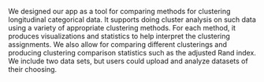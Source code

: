 We designed our app as a tool for comparing methods for clustering longitudinal categorical data. It supports doing cluster analysis on such data using a variety of appropriate clustering methods. For each method, it produces visualizations and statistics to help interpret the clustering assignments. We also allow for comparing different clusterings and producing clustering comparison statistics such as the adjusted Rand index. We include two data sets, but users could upload and analyze datasets of their choosing.
